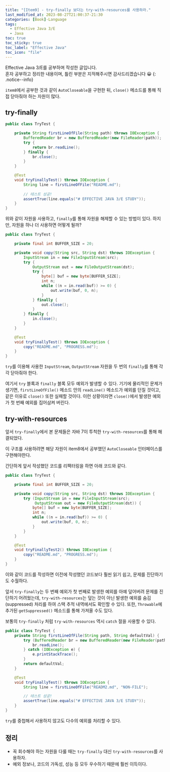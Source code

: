 ```yaml
---
title: "[Item9] - try-finally 보다는 try-with-resources를 사용하라."
last_modified_at: 2023-08-27T21:00:37-21:30
categories: [Book]-Language
tags:
  - Effective Java 3/E
  - Java
toc: true
toc_sticky: true
toc_label: "Effective Java"
toc_icon: "file"
---
```


Effective Java 3/E를 공부하며 작성한 글입니다.<br>
혼자 공부하고 정리한 내용이며, 틀린 부분은 지적해주시면 감사드리겠습니다 😀
{: .notice--info}

`item8`에서 공부한 것과 같이 `AutoCloseable`을 구현한 뒤,
`close()` 메소드를 통해 직접 닫아줘야 하는 자원이 많다.

## try-finally

```java
public class TryTest {

    private String firstLineOfFile(String path) throws IOException {
        BufferedReader br = new BufferedReader(new FileReader(path));
        try {
            return br.readLine();
        } finally {
            br.close();
        }
    }

    @Test
    void tryFinallyTest() throws IOException {
        String line = firstLineOfFile("README.md");
        
        // 테스트 성공!
        assertTrue(line.equals("# EFFECTIVE JAVA 3/E STUDY"));
    }
}
```

위와 같이 자원을 사용하고, `finally`를 통해 자원을 해제할 수 있는 방법이 있다.
하지만, 자원을 하나 더 사용하면 어떻게 될까?

```java
public class TryTest {

    private final int BUFFER_SIZE = 20;

    private void copy(String src, String dst) throws IOException {
        InputStream in = new FileInputStream(src);
        try {
            OutputStream out = new FileOutputStream(dst);
            try {
                byte[] buf = new byte[BUFFER_SIZE];
                int n;
                while ((n = in.read(buf)) >= 0) {
                    out.write(buf, 0, n);
                }
            } finally {
                out.close();
            }
        } finally {
            in.close();
        }
    }

    @Test
    void tryFinallyTest() throws IOException {
        copy("README.md", "PROGRESS.md");
    }
}
```

`try`를 이용해 사용한 `InputStream`, `OutputStream` 자원을 두 번의 `finally`를 통해 각각 닫아줘야 한다.

여기서 `try` 블록과 `finally` 블록 모두 예외가 발생할 수 있다.
기기에 물리적인 문제가 생기면, `firstLineOfFile()` 메소드 안의 `readLine()` 메소드가 예외를 던질 것이고,
같은 이유로 `close()` 또한 실패할 것이다.
이런 상황이라면 `close()`에서 발생한 예외가 첫 번째 예외를 집어삼켜 버린다.

## try-with-resources

앞서 `try-finally`에서 본 문제들은 자바 7이 투척한 `try-with-resources`를 통해 해결되었다.

이 구조를 사용하려면 해당 자원이 item8에서 공부했던 `AutoCloseable` 인터페이스를 구현해야한다.

간단하게 앞서 작성했던 코드를 리팩터링을 하면 아래 코드와 같다.

```java
public class TryTest {

    private final int BUFFER_SIZE = 20;

    private void copy(String src, String dst) throws IOException {
        try (InputStream in = new FileInputStream(src);
             OutputStream out = new FileOutputStream(dst)) {
            byte[] buf = new byte[BUFFER_SIZE];
            int n;
            while ((n = in.read(buf)) >= 0) {
                out.write(buf, 0, n);
            }
        }
    }

    @Test
    void tryFinallyTest2() throws IOException {
        copy("README.md", "PROGRESS.md");
    }
}
```

이와 같이 코드를 작성하면 이전에 작성했던 코드보다 훨씬 읽기 쉽고, 문제를 진단하기도 수월하다.

앞서 `try-finally`는 두 번째 예외가 첫 번째로 발생한 예외를 아예 덮어버려 문제를 진단하기 어려웠는데,
`try-with-resources`는 덮는 것이 아닌 발생한 예외를 숨김(suppressed) 처리를 하여 스택 추적 내역에서도 확인할 수 있다.
또한, `Throwable`에 추가된 `getSuppressed()` 메소드를 통해 가져올 수도 있다.

보통의 `try-finally` 처럼 `try-with-resources` 역시 `catch` 절을 사용할 수 있다.

```java
public class TryTest {
    private String firstLineOfFile(String path, String defaultVal) {
        try (BufferedReader br = new BufferedReader(new FileReader(path))) {
            br.readLine();
        } catch (IOException e) {
            e.printStackTrace();
        }
        return defaultVal;
    }

    @Test
    void tryFinallyTest() throws IOException {
        String line = firstLineOfFile("READM2.md", "NON-FILE");

        // 테스트 성공!
        assertTrue(line.equals("# EFFECTIVE JAVA 3/E STUDY"));
    }
}
```

`try`를 중첩해서 사용하지 않고도 다수의 예외를 처리할 수 있다.

## 정리

- 꼭 회수해야 하는 자원을 다룰 때는 `try-finally` 대신 `try-with-resources`를 사용하자.
- 예외 정보나, 코드의 가독성, 성능 등 모두 우수하기 때문에 훨씬 이득이다.